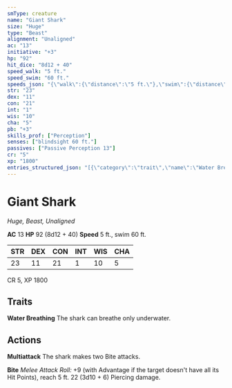 ```yaml
---
smType: creature
name: "Giant Shark"
size: "Huge"
type: "Beast"
alignment: "Unaligned"
ac: "13"
initiative: "+3"
hp: "92"
hit_dice: "8d12 + 40"
speed_walk: "5 ft."
speed_swim: "60 ft."
speeds_json: "{\"walk\":{\"distance\":\"5 ft.\"},\"swim\":{\"distance\":\"60 ft.\"}}"
str: "23"
dex: "11"
con: "21"
int: "1"
wis: "10"
cha: "5"
pb: "+3"
skills_prof: ["Perception"]
senses: ["blindsight 60 ft."]
passives: ["Passive Perception 13"]
cr: "5"
xp: "1800"
entries_structured_json: "[{\"category\":\"trait\",\"name\":\"Water Breathing\",\"text\":\"The shark can breathe only underwater.\"},{\"category\":\"action\",\"name\":\"Multiattack\",\"text\":\"The shark makes two Bite attacks.\"},{\"category\":\"action\",\"name\":\"Bite\",\"text\":\"*Melee Attack Roll:* +9 (with Advantage if the target doesn't have all its Hit Points), reach 5 ft. 22 (3d10 + 6) Piercing damage.\",\"damage\":\"22 (3d10 + 6) Piercing\"}]"
---
```


# Giant Shark
*Huge, Beast, Unaligned*

**AC** 13
**HP** 92 (8d12 + 40)
**Speed** 5 ft., swim 60 ft.

| STR | DEX | CON | INT | WIS | CHA |
| --- | --- | --- | --- | --- | --- |
| 23 | 11 | 21 | 1 | 10 | 5 |

CR 5, XP 1800

## Traits

**Water Breathing**
The shark can breathe only underwater.

## Actions

**Multiattack**
The shark makes two Bite attacks.

**Bite**
*Melee Attack Roll:* +9 (with Advantage if the target doesn't have all its Hit Points), reach 5 ft. 22 (3d10 + 6) Piercing damage.
